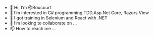 - 👋 Hi, I’m @Boucourt
- 👀 I’m interested in C# programming,TDD,Asp.Net Core, Razors View
- 🌱 I got training in Selenium and React with .NET
- 💞️ I’m looking to collaborate on ...
- 📫 How to reach me ...

<!---
Boucourt/Boucourt is a ✨ special ✨ repository because its `README.md` (this file) appears on your GitHub profile.
You can click the Preview link to take a look at your changes.
--->
